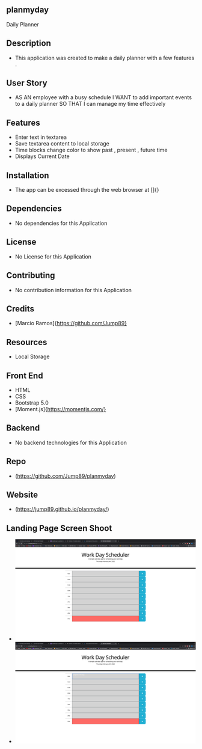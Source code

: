 ## planmyday

Daily Planner 

## Description 

* This application was created to make a daily planner with a few features  . 

## User Story 

* AS AN employee with a busy schedule
I WANT to add important events to a daily planner
SO THAT I can manage my time effectively

## Features

* Enter text in textarea
* Save textarea content to local storage
* Time blocks change color to show past , present , future time
* Displays Current Date 

## Installation

* The app can be excessed through the web browser at []{}

## Dependencies

* No dependencies for this Application 

## License

* No License for this Application 

## Contributing 

* No contribution information for this Application 

## Credits 

* [Marcio Ramos]{https://github.com/Jump89}

## Resources 

 * Local Storage

## Front End

* HTML
* CSS
* Bootstrap 5.0
* [Moment.js]{https://momentjs.com/}

## Backend

* No backend technologies for this Application 

## Repo

* (https://github.com/Jump89/planmyday)

## Website

* (https://jump89.github.io/planmyday/)

## Landing Page Screen Shoot

* ![](assets/image/Landingpage.png)
* ![](assets/image/Textarea.png)